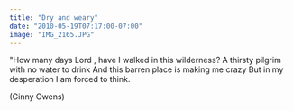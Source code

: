 ```yaml
---
title: "Dry and weary"
date: "2010-05-19T07:17:00-07:00"
image: "IMG_2165.JPG"
---
```


"How many days Lord , have I walked in this wilderness?
A thirsty pilgrim with no water to drink
And this barren place is making me crazy
But in my desperation I am forced to think.

(Ginny Owens)
